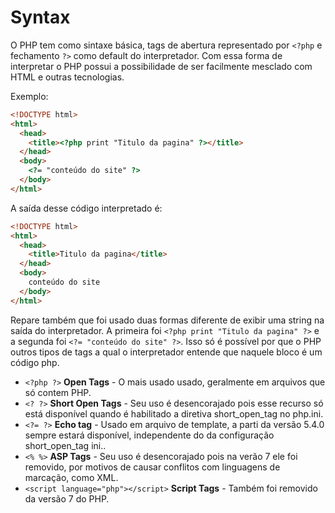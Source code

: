 # Syntax

O PHP tem como sintaxe básica, tags de abertura representado por `<?php` e fechamento `?>` como default do interpretador. Com essa forma de interpretar o PHP possui a possibilidade de ser facilmente mesclado com HTML e outras tecnologias.

Exemplo: 
```HTML
<!DOCTYPE html>
<html>
  <head>
    <title><?php print "Titulo da pagina" ?></title>
  </head>
  <body>
    <?= "conteúdo do site" ?>
  </body>
</html>
```
A saída desse código interpretado é: 

```HTML
<!DOCTYPE html>
<html>
  <head>
    <title>Titulo da pagina</title>
  </head>
  <body>
    conteúdo do site
  </body>
</html>
```
Repare também que foi usado duas formas diferente de exibir uma string na saída do interpretador. A primeira foi `<?php print "Titulo da pagina" ?>` e a segunda foi `<?= "conteúdo do site" ?>`. 
Isso só é possível por que o PHP outros tipos de tags a qual o interpretador entende que naquele bloco é um código php.

* `<?php ?>` **Open Tags** - O mais usado usado, geralmente em arquivos que só contem PHP.
* `<? ?>` **Short Open Tags** - Seu uso é desencorajado pois esse recurso só está disponível quando é habilitado a diretiva short_open_tag no php.ini.
* `<?= ?>` **Echo tag** - Usado em arquivo de template, a parti da versão 5.4.0 sempre estará disponível, independente do da configuração short_open_tag ini..
* `<% %>` **ASP Tags** - Seu uso é desencorajado pois na verão 7 ele foi removido, por motivos de causar conflitos com linguagens de marcação, como XML.
* `<script language="php"></script>` **Script Tags** - Também foi removido da versão 7 do  PHP.

